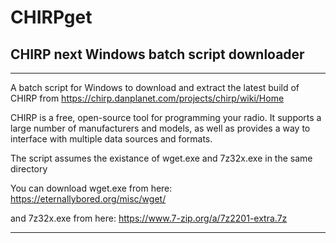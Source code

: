 # CHIRPget

## CHIRP next Windows batch script downloader

----------------------------

A batch script for Windows to download and extract the latest build of CHIRP from https://chirp.danplanet.com/projects/chirp/wiki/Home

CHIRP is a free, open-source tool for programming your radio. It supports a large number of manufacturers and models, as well as provides a way to interface with multiple data sources and formats.

The script assumes the existance of wget.exe and 7z32x.exe in the same directory 

You can download wget.exe from here: https://eternallybored.org/misc/wget/

and 7z32x.exe from here: https://www.7-zip.org/a/7z2201-extra.7z

----------------------------
